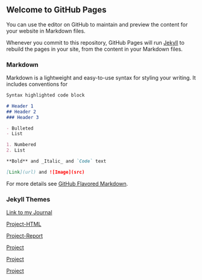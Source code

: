 ## Welcome to GitHub Pages

You can use the editor on GitHub to maintain and preview the content for your website in Markdown files.

Whenever you commit to this repository, GitHub Pages will run [Jekyll](https://jekyllrb.com/) to rebuild the pages in your site, from the content in your Markdown files.

### Markdown

Markdown is a lightweight and easy-to-use syntax for styling your writing. It includes conventions for

```markdown
Syntax highlighted code block

# Header 1
## Header 2
### Header 3

- Bulleted
- List

1. Numbered
2. List

**Bold** and _Italic_ and `Code` text

[Link](url) and ![Image](src)
```

For more details see [GitHub Flavored Markdown](https://guides.github.com/features/mastering-markdown/).

### Jekyll Themes

[Link to my Journal](https://bu-ie-360.github.io/spring24-zeyneptalann/)

[Project-HTML](file/Project.html)

[Project-Report](Project-Report.pdf)

[Project](file/Project.ipynb)

[Project](Project.ipynb)

[Project](https://bu-ie-360.github.io/spring24-zeyneptalann/blob/main/file/Project.ipynb)
